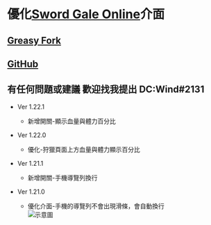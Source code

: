 # 優化[Sword Gale Online](https://swordgale.online/)介面  
## [Greasy Fork ](https://greasyfork.org/zh-TW/scripts/453463-sword-gale-online-%E4%BB%8B%E9%9D%A2%E5%84%AA%E5%8C%96)  
## [GitHub](https://github.com/shiow620412/SGO-Interface-Optimization)  
## 有任何問題或建議 歡迎找我提出 DC:Wind#2131

* Ver 1.22.1
  
  * 新增開關-顯示血量與體力百分比
  
* Ver 1.22.0
  
  * 優化-狩獵頁面上方血量與體力顯示百分比
  
* Ver 1.21.1
  
  * 新增開關-手機導覽列換行
  
* Ver 1.21.0
  
  * 優化介面-手機的導覽列不會出現滑條，會自動換行  
    ![示意圖](https://cdn.discordapp.com/attachments/641953496328830976/1068203350585266316/image.png)
